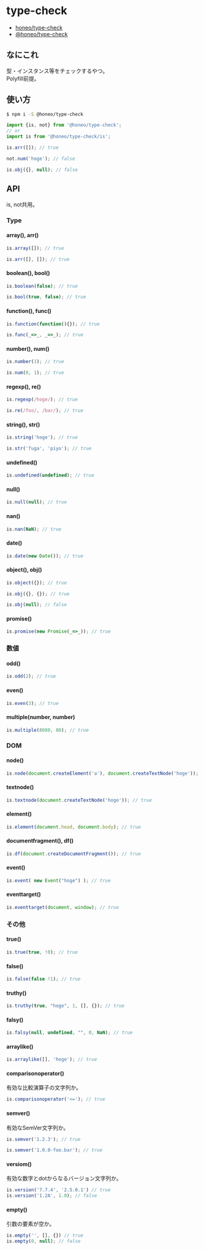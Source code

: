 # type-check
* [honeo/type-check](https://github.com/honeo/type-check)
* [@honeo/type-check](https://www.npmjs.com/package/@honeo/type-check)

## なにこれ
型・インスタンス等をチェックするやつ。  
Polyfill前提。

## 使い方
```sh
$ npm i -S @honeo/type-check
```
```js
import {is, not} from '@honeo/type-check';
// or
import is from '@honeo/type-check/is';

is.arr([]); // true

not.num('hoge'); // false

is.obj({}, null); // false
```

## API
is, not共用。

### Type

#### array(), arr()
```js
is.array([]); // true

is.arr([], []); // true
```

#### boolean(), bool()
```js
is.boolean(false); // true

is.bool(true, false); // true
```

#### function(), func()
```js
is.function(function(){}); // true

is.func(_=>_, _=>_); // true
```

#### number(), num()
```js
is.number(1); // true

is.num(0, 1); // true
```

#### regexp(), re()
```js
is.regexp(/hoge/); // true

is.re(/foo/, /bar/); // true
```

#### string(), str()
```js
is.string('hoge'); // true

is.str('fuga', 'piyo'); // true
```

#### undefined()
```js
is.undefined(undefined); // true
```

#### null()
```js
is.null(null); // true
```

#### nan()
```js
is.nan(NaN); // true
```

#### date()
```js
is.date(new Date()); // true
```

#### object(), obj()
```js
is.object({}); // true

is.obj({}, {}); // true

is.obj(null); // false
```

#### promise()
```js
is.promise(new Promise(_=>_)); // true
```

### 数値

#### odd()
```js
is.odd(2); // true
```

#### even()
```js
is.even(3); // true
```

#### multiple(number, number)
```js
is.multiple(8080, 80); // true
```

### DOM

#### node()
```js
is.node(document.createElement('a'), document.createTextNode('hoge')); // true
```

#### textnode()
```js
is.textnode(document.createTextNode('hoge')); // true
```

#### element()
```js
is.element(document.head, document.body); // true
```

#### documentfragment(), df()
```js
is.df(document.createDocumentFragment()); // true
```


#### event()
```js
is.event( new Event("hoge") ); // true
```

#### eventtarget()
```js
is.eventtarget(document, window); // true
```

### その他

#### true()
```js
is.true(true, !0); // true
```

#### false()
```js
is.false(false !1); // true
```

#### truthy()
```js
is.truthy(true, "hoge", 1, [], {}); // true
```

#### falsy()
```js
is.falsy(null, undefined, "", 0, NaN); // true
```

#### arraylike()
```js
is.arraylike([], 'hoge'); // true
```

#### comparisonoperator()
有効な比較演算子の文字列か。
```js
is.comparisonoperator('<='); // true
```

#### semver()
有効なSemVer文字列か。
```js
is.semver('1.2.3'); // true

is.semver('1.0.0-foo.bar'); // true
```

#### versiom()
有効な数字とdotからなるバージョン文字列か。
```js
is.version('7.7.4', '2.5.0.1') // true
is.version('1.2A', 1.0); // false
```

#### empty()
引数の要素が空か。
```js
is.empty('', [], {}) // true
is.empty(0, null); // false
```
